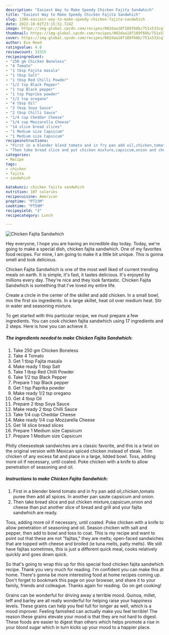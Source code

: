 ```yaml
---
description: "Easiest Way to Make Speedy Chicken Fajita Sandwhich"
title: "Easiest Way to Make Speedy Chicken Fajita Sandwhich"
slug: 1386-easiest-way-to-make-speedy-chicken-fajita-sandwhich
date: 2022-10-02T23:15:51.724Z
image: https://img-global.cpcdn.com/recipes/002daa18f189f68b/751x532cq70/chicken-fajita-sandwhich-recipe-main-photo.jpg
thumbnail: https://img-global.cpcdn.com/recipes/002daa18f189f68b/751x532cq70/chicken-fajita-sandwhich-recipe-main-photo.jpg
cover: https://img-global.cpcdn.com/recipes/002daa18f189f68b/751x532cq70/chicken-fajita-sandwhich-recipe-main-photo.jpg
author: Eva Reed
ratingvalue: 4.8
reviewcount: 33315
recipeingredient:
- "250 gm Chicken Boneless"
- "4 Tomato"
- "1 tbsp Fajita masala"
- "1 tbsp Salt"
- "1 tbsp Red Chilli Powder"
- "1/2 tsp Black Pepper"
- "1 tsp Black pepper"
- "1 tsp Paprika powder"
- "1/2 tsp oregano"
- "4 tbsp Oil"
- "2 tbsp Soya Sauce"
- "2 tbsp Chilli Sauce"
- "1/4 cup Cheddar Cheese"
- "1/4 cup Mozzarella Cheese"
- "14 slice bread slices"
- "1 Medium size Capsicum"
- "1 Medium size Capsicum"
recipeinstructions:
- "First in a blender blend tomato and in fry pan add oil,chicken,tomato puree then add all spices. In another pan saute capsicum and onion."
- "Then take bread slice and put chicken mixture,capsicum,onion and cheese than put another slice of bread and grill and your fajita sandwhich are ready."
categories:
- Recipe
tags:
- chicken
- fajita
- sandwhich

katakunci: chicken fajita sandwhich 
nutrition: 107 calories
recipecuisine: American
preptime: "PT23M"
cooktime: "PT59M"
recipeyield: "3"
recipecategory: Lunch

---
```



![Chicken Fajita Sandwhich](https://img-global.cpcdn.com/recipes/002daa18f189f68b/751x532cq70/chicken-fajita-sandwhich-recipe-main-photo.jpg)

Hey everyone, I hope you are having an incredible day today. Today, we're going to make a special dish, chicken fajita sandwhich. One of my favorites food recipes. For mine, I am going to make it a little bit unique. This is gonna smell and look delicious.

Chicken Fajita Sandwhich is one of the most well liked of current trending meals on earth. It is simple, it's fast, it tastes delicious. It's enjoyed by millions every day. They're nice and they look fantastic. Chicken Fajita Sandwhich is something that I've loved my entire life.

Create a circle in the center of the skillet and add chicken. In a small bowl, mix the first six ingredients. In a large skillet, heat oil over medium heat. Stir in water and seasoning mixture.


To get started with this particular recipe, we must prepare a few ingredients. You can cook chicken fajita sandwhich using 17 ingredients and 2 steps. Here is how you can achieve it.

<!--inarticleads1-->

##### The ingredients needed to make Chicken Fajita Sandwhich:

1. Take 250 gm Chicken Boneless
1. Take 4 Tomato
1. Get 1 tbsp Fajita masala
1. Make ready 1 tbsp Salt
1. Take 1 tbsp Red Chilli Powder
1. Take 1/2 tsp Black Pepper
1. Prepare 1 tsp Black pepper
1. Get 1 tsp Paprika powder
1. Make ready 1/2 tsp oregano
1. Get 4 tbsp Oil
1. Prepare 2 tbsp Soya Sauce
1. Make ready 2 tbsp Chilli Sauce
1. Take 1/4 cup Cheddar Cheese
1. Make ready 1/4 cup Mozzarella Cheese
1. Get 14 slice bread slices
1. Prepare 1 Medium size Capsicum
1. Prepare 1 Medium size Capsicum


Philly cheesesteak sandwiches are a classic favorite, and this is a twist on the original version with Mexican spiced chicken instead of steak. Trim chicken of any excess fat and place in a large, lidded bowl. Toss, adding more oil if necessary, until coated. Poke chicken with a knife to allow penetration of seasoning and oil. 

<!--inarticleads2-->

##### Instructions to make Chicken Fajita Sandwhich:

1. First in a blender blend tomato and in fry pan add oil,chicken,tomato puree then add all spices. In another pan saute capsicum and onion.
1. Then take bread slice and put chicken mixture,capsicum,onion and cheese than put another slice of bread and grill and your fajita sandwhich are ready.


Toss, adding more oil if necessary, until coated. Poke chicken with a knife to allow penetration of seasoning and oil. Season chicken with salt and pepper, then add to bowl and toss to coat. This is my recipe and want to point out that these are not &#34;fajitas,&#34; they are melts; open-faced sandwiches that are topped with cheese and broiled (ie tuna melts, patty melts). We still have fajitas sometimes, this is just a different quick meal, cooks relatively quickly and goes down quick. 

So that's going to wrap this up for this special food chicken fajita sandwhich recipe. Thank you very much for reading. I'm confident you can make this at home. There's gonna be more interesting food at home recipes coming up. Don't forget to bookmark this page on your browser, and share it to your family, friends and colleague. Thanks again for reading. Go on get cooking!

Grains can be wonderful for driving away a terrible mood. Quinoa, millet, teff and barley are all really wonderful for helping raise your happiness levels. These grains can help you feel full for longer as well, which is a mood improver. Feeling famished can actually make you feel terrible! The reason these grains elevate your mood is that they are not hard to digest. These foods are easier to digest than others which helps promote a rise in your blood sugar which in turn kicks up your mood to a happier place.

